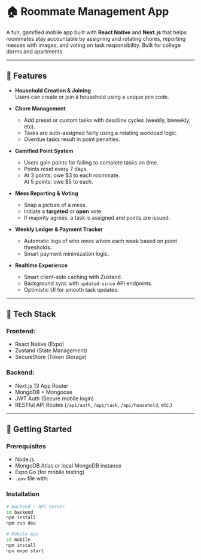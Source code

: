 # 🏠 Roommate Management App

A fun, gamified mobile app built with **React Native** and **Next.js** that helps roommates stay accountable by assigning and rotating chores, reporting messes with images, and voting on task responsibility. Built for college dorms and apartments.

---

## 📱 Features

- **Household Creation & Joining**  
  Users can create or join a household using a unique join code.

- **Chore Management**  
  - Add preset or custom tasks with deadline cycles (weekly, biweekly, etc).
  - Tasks are auto-assigned fairly using a rotating workload logic.
  - Overdue tasks result in point penalties.

- **Gamified Point System**  
  - Users gain points for failing to complete tasks on time.
  - Points reset every 7 days.
  - At 3 points: owe $3 to each roommate.  
    At 5 points: owe $5 to each.

- **Mess Reporting & Voting**  
  - Snap a picture of a mess.
  - Initiate a **targeted** or **open** vote.
  - If majority agrees, a task is assigned and points are issued.

- **Weekly Ledger & Payment Tracker**  
  - Automatic logs of who owes whom each week based on point thresholds.
  - Smart payment minimization logic.

- **Realtime Experience**  
  - Smart client-side caching with Zustand.
  - Background sync with `updated-since` API endpoints.
  - Optimistic UI for smooth task updates.

---

## 🧱 Tech Stack

### Frontend:
- React Native (Expo)
- Zustand (State Management)
- SecureStore (Token Storage)

### Backend:
- Next.js 13 App Router
- MongoDB + Mongoose
- JWT Auth (Secure mobile login)
- RESTful API Routes (`/api/auth`, `/api/task`, `/api/household`, etc.)

---

## 🚀 Getting Started

### Prerequisites
- Node.js
- MongoDB Atlas or local MongoDB instance
- Expo Go (for mobile testing)
- `.env` file with:



### Installation

```bash
# Backend / API Server
cd backend
npm install
npm run dev

# Mobile App
cd mobile
npm install
npx expo start
